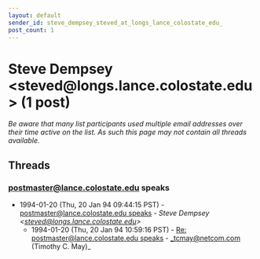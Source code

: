 ```yaml
---
layout: default
sender_id: steve_dempsey_steved_at_longs_lance_colostate_edu_
post_count: 1
---
```


# Steve Dempsey <steved<span>@</span>longs.lance.colostate.edu> (1 post)

_Be aware that many list participants used multiple email addresses over their time active on the list. As such this page may not contain all threads available._

## Threads

### postmaster@lance.colostate.edu speaks
+ 1994-01-20 (Thu, 20 Jan 94 09:44:15 PST) - [postmaster@lance.colostate.edu speaks](/archive/1994/01/0376a2f371c988a9d9e351dc9f3cab98f5b8946f296408f403caa42bb8fe2525) - _Steve Dempsey \<steved@longs.lance.colostate.edu\>_
  + 1994-01-20 (Thu, 20 Jan 94 10:59:16 PST) - [Re: postmaster@lance.colostate.edu speaks](/archive/1994/01/bcbdd04981bde1fc3ecfef67c60a76cc437511098200a5a7d60a0e3c9cf92de8) - _tcmay@netcom.com (Timothy C. May)_

